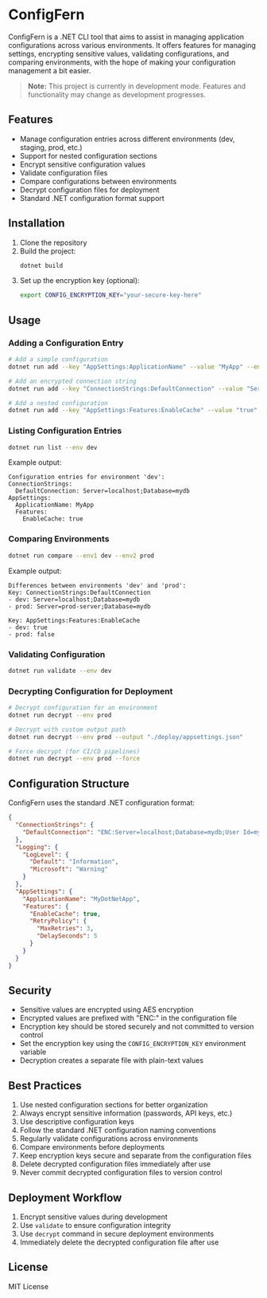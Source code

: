 # ConfigFern

ConfigFern is a .NET CLI tool that aims to assist in managing application configurations across various environments. It offers features for managing settings, encrypting sensitive values, validating configurations, and comparing environments, with the hope of making your configuration management a bit easier.

> **Note:** This project is currently in development mode. Features and functionality may change as development progresses.

## Features

- Manage configuration entries across different environments (dev, staging, prod, etc.)
- Support for nested configuration sections
- Encrypt sensitive configuration values
- Validate configuration files
- Compare configurations between environments
- Decrypt configuration files for deployment
- Standard .NET configuration format support

## Installation

1. Clone the repository
2. Build the project:
   ```bash
   dotnet build
   ```
3. Set up the encryption key (optional):
   ```bash
   export CONFIG_ENCRYPTION_KEY="your-secure-key-here"
   ```

## Usage

### Adding a Configuration Entry

```bash
# Add a simple configuration
dotnet run add --key "AppSettings:ApplicationName" --value "MyApp" --env "dev"

# Add an encrypted connection string
dotnet run add --key "ConnectionStrings:DefaultConnection" --value "Server=localhost;Database=mydb" --env "dev" --encrypted

# Add a nested configuration
dotnet run add --key "AppSettings:Features:EnableCache" --value "true" --env "prod"
```

### Listing Configuration Entries

```bash
dotnet run list --env dev
```

Example output:
```
Configuration entries for environment 'dev':
ConnectionStrings:
  DefaultConnection: Server=localhost;Database=mydb
AppSettings:
  ApplicationName: MyApp
  Features:
    EnableCache: true
```

### Comparing Environments

```bash
dotnet run compare --env1 dev --env2 prod
```

Example output:
```
Differences between environments 'dev' and 'prod':
Key: ConnectionStrings:DefaultConnection
- dev: Server=localhost;Database=mydb
- prod: Server=prod-server;Database=mydb

Key: AppSettings:Features:EnableCache
- dev: true
- prod: false
```

### Validating Configuration

```bash
dotnet run validate --env dev
```

### Decrypting Configuration for Deployment

```bash
# Decrypt configuration for an environment
dotnet run decrypt --env prod

# Decrypt with custom output path
dotnet run decrypt --env prod --output "./deploy/appsettings.json"

# Force decrypt (for CI/CD pipelines)
dotnet run decrypt --env prod --force
```

## Configuration Structure

ConfigFern uses the standard .NET configuration format:

```json
{
  "ConnectionStrings": {
    "DefaultConnection": "ENC:Server=localhost;Database=mydb;User Id=myUsername;Password=myPassword;"
  },
  "Logging": {
    "LogLevel": {
      "Default": "Information",
      "Microsoft": "Warning"
    }
  },
  "AppSettings": {
    "ApplicationName": "MyDotNetApp",
    "Features": {
      "EnableCache": true,
      "RetryPolicy": {
        "MaxRetries": 3,
        "DelaySeconds": 5
      }
    }
  }
}
```

## Security

- Sensitive values are encrypted using AES encryption
- Encrypted values are prefixed with "ENC:" in the configuration file
- Encryption key should be stored securely and not committed to version control
- Set the encryption key using the `CONFIG_ENCRYPTION_KEY` environment variable
- Decryption creates a separate file with plain-text values

## Best Practices

1. Use nested configuration sections for better organization
2. Always encrypt sensitive information (passwords, API keys, etc.)
3. Use descriptive configuration keys
4. Follow the standard .NET configuration naming conventions
5. Regularly validate configurations across environments
6. Compare environments before deployments
7. Keep encryption keys secure and separate from the configuration files
8. Delete decrypted configuration files immediately after use
9. Never commit decrypted configuration files to version control

## Deployment Workflow

1. Encrypt sensitive values during development
2. Use `validate` to ensure configuration integrity
3. Use `decrypt` command in secure deployment environments
4. Immediately delete the decrypted configuration file after use

## License

MIT License 